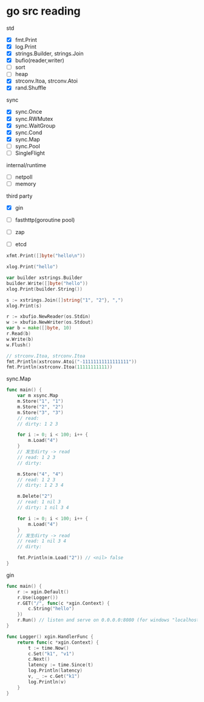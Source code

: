 # go src reading

std
- [x] fmt.Print
- [x] log.Print
- [x] strings.Builder, strings.Join
- [x] bufio(reader,writer)
- [ ] sort
- [ ] heap
- [x] strconv.Itoa, strconv.Atoi
- [x] rand.Shuffle

sync
- [x] sync.Once
- [x] sync.RWMutex
- [x] sync.WaitGroup
- [x] sync.Cond
- [x] sync.Map
- [ ] sync.Pool
- [ ] SingleFlight

internal/runtime
- [ ] netpoll
- [ ] memory

third party
- [x] gin
- [ ] fasthttp(goroutine pool)
- [ ] zap
- [ ] etcd



```go
xfmt.Print([]byte("hello\n"))

xlog.Print("hello")

var builder xstrings.Builder
builder.Write([]byte("hello"))
xlog.Print(builder.String())

s := xstrings.Join([]string{"1", "2"}, ",")
xlog.Print(s)

r := xbufio.NewReader(os.Stdin)
w := xbufio.NewWriter(os.Stdout)
var b = make([]byte, 10)
r.Read(b)
w.Write(b)
w.Flush()

// strconv.Itoa, strconv.Itoa
fmt.Println(xstrconv.Atoi("-11111111111111111"))
fmt.Println(xstrconv.Itoa(11111111111))
```

sync.Map
```go
func main() {
	var m xsync.Map
	m.Store("1", "1")
	m.Store("2", "2")
	m.Store("3", "3")
	// read:
	// dirty: 1 2 3

	for i := 0; i < 100; i++ {
		m.Load("4")
	}
	// 发生dirty -> read
	// read: 1 2 3
	// dirty:

	m.Store("4", "4")
	// read: 1 2 3
	// dirty: 1 2 3 4

	m.Delete("2")
	// read: 1 nil 3
	// dirty: 1 nil 3 4

	for i := 0; i < 100; i++ {
		m.Load("4")
	}
	// 发生dirty -> read
	// read: 1 nil 3 4
	// dirty:

	fmt.Println(m.Load("2")) // <nil> false
}
```

gin
```go
func main() {
	r := xgin.Default()
	r.Use(Logger())
	r.GET("/", func(c *xgin.Context) {
		c.String("hello")
	})
	r.Run() // listen and serve on 0.0.0.0:8080 (for windows "localhost:8080")
}

func Logger() xgin.HandlerFunc {
	return func(c *xgin.Context) {
		t := time.Now()
		c.Set("k1", "v1")
		c.Next()
		latency := time.Since(t)
		log.Println(latency)
		v, _ := c.Get("k1")
		log.Println(v)
	}
}
```

